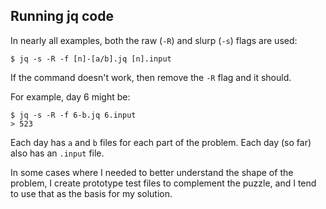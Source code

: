 ## Running jq code

In nearly all examples, both the raw (`-R`) and slurp (`-s`) flags are used:

```
$ jq -s -R -f [n]-[a/b].jq [n].input
```

If the command doesn't work, then remove the `-R` flag and it should.

For example, day 6 might be:

```
$ jq -s -R -f 6-b.jq 6.input
> 523
```

Each day has `a` and `b` files for each part of the problem. Each day (so far) also has an `.input` file.

In some cases where I needed to better understand the shape of the problem, I create prototype test files to complement the puzzle, and I tend to use that as the basis for my solution.
